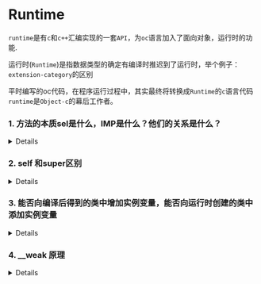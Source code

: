 # Runtime
`runtime`是有`c`和`c++`汇编实现的一套`API`，为`oc`语言加入了面向对象，运行时的功能.

运行时(`Runtime`)是指数据类型的确定有编译时推迟到了运行时，举个例子：`extension-category`的区别

平时编写的oc代码，在程序运行过程中，其实最终将转换成`Runtime`的`c`语言代码`runtime`是`Object-c`的幕后工作者。

### 1. 方法的本质sel是什么，IMP是什么？他们的关系是什么？

<details>

方法的本质：发送消息，发送消息有几个流程

- 1. 快速查找(`objc_msgSend`),`cache_t`缓存消息
- 2. 慢查找，递归自己|父类_`loopUpImpOrForward`
- 3. 查找不到消息：动态消息解析——`resolveInstanceMethod`
- 4. 消息快速转发——`forwardingTargetForSelector`
- 5. 消息慢速转发——`methodSignatureForSelector` & `forwardInvocation`

`sel`是方法编号，在`read_images`期间就进入内存，`imp`是函数指针，找到`imp`，就是找函数的过程。

</details>

### 2. self 和super区别
<details>

```
	
/// 原理 (id self,sel,_cmd)
/// 所以结果是 FYPerson FYPerson
Class cls = [self class];
Class tcls = [super  class];
NSLog(@"%@ %@",cls,tcls);
```
##### 输出 `FYPerson FYPerson`,原因是源码`[obj class]`获取当前的`isa`指针.接收者仍然是`self`,所以最终是`FYPerosn`


> `[self class]`就是发送消息，`objc_msgSend`,消息接收者是`self`,方法编号是`class`。
> 
> `[super class]` 本质就是`objc_msgSend`,消息的接收者还是`self`,方法编号`class`,只是`objc_msgSendSuper`会更快，直接跳过`self`去查找。
> 
</details>


### 3. 能否向编译后得到的类中增加实例变量，能否向运行时创建的类中添加实例变量

<details>
- 1. 不能向编译后得到的类中增加实例变量
- 2. 只要没有注册到内存还是可以添加的

> 原因是：我们编译好的实例变量存储的位置`ro`，一旦编译完成，内存结构就完全确定就无法修改。

> 可以通过添加关联变量来实现这个功能。属性+方法。
</details>

### 4. __weak 原理
<details>

`__weak`修饰的变量,会将该变量添加到全局的`hash`表中，在`VC` `delloc `函数中自动销毁。
#### 4.1 系统如何实现weak的为什么可以自动置nil。

- 1. 通过`SideTable`找到我们的`weak_table`
- 2. `weak_table`根据`referent`找到或者创建`weak_entry_t`
- 3. 然后`append_referrer(entry,referrer)`将我的新弱引用的对象加进去`entry`
- 4. 最后`weak_entry_insert`把`entry`加入到我们的`weakTable`


</details>




